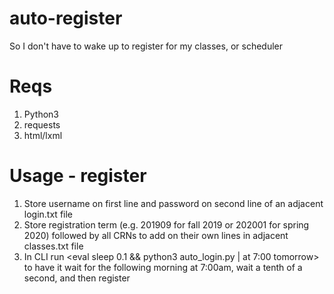 # auto-register
So I don't have to wake up to register for my classes, or scheduler

# Reqs
1. Python3
2. requests
3. html/lxml

# Usage - register
1. Store username on first line and password on second line of an adjacent login.txt file
2. Store registration term (e.g. 201909 for fall 2019 or 202001 for spring 2020) followed by all CRNs to add on their 
   own lines in adjacent classes.txt file
3. In CLI run <eval sleep 0.1 && python3 auto_login.py | at 7:00 tomorrow> to have it wait for the following morning at 
   7:00am, wait a tenth of a second, and then register